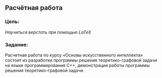 ## Расчётная работа
### Цель:
*Научиться верстать при помощью LaTeX*
### Задание:
Расчетная работа по курсу «Основы искусственного интеллекта» состоит из разработки программы решения теоретико-графовой задачи на языке программирования
C++, демонстрации работы программы решения теоретико-графовой задачи
